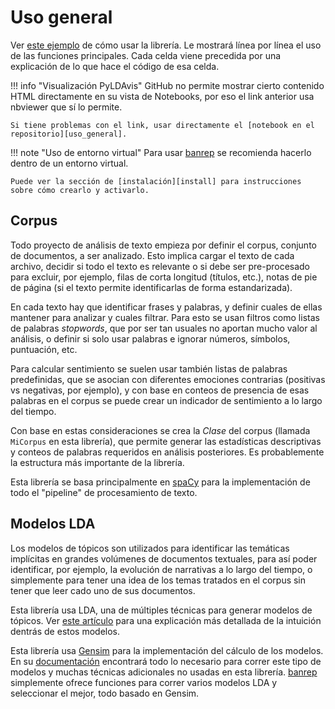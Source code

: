 # Uso general

Ver [este ejemplo][ej_nbviewer] de cómo usar la librería. Le mostrará línea por línea el uso de las funciones principales. Cada celda viene precedida por una explicación de lo que hace el código de esa celda.

!!! info "Visualización PyLDAvis"
    GitHub no permite mostrar cierto contenido HTML directamente en su vista de Notebooks, por eso el link anterior usa nbviewer que sí lo permite.

    Si tiene problemas con el link, usar directamente el [notebook en el repositorio][uso_general].


[uso_general]: https://github.com/munozbravo/banrep/blob/master/banrep/notebooks/uso_general.ipynb

[ej_nbviewer]: https://nbviewer.jupyter.org/github/munozbravo/banrep/blob/master/banrep/notebooks/uso_general.ipynb


!!! note "Uso de entorno virtual"
    Para usar [banrep][pypi_banrep] se recomienda hacerlo dentro de un entorno virtual.

    Puede ver la sección de [instalación][install] para instrucciones sobre cómo crearlo y activarlo.

[pypi_banrep]: https://pypi.org/project/banrep/
[install]: instalacion.md

## Corpus

Todo proyecto de análisis de texto empieza por definir el corpus, conjunto de documentos, a ser analizado. Esto implica cargar el texto de cada archivo, decidir si todo el texto es relevante o si debe ser pre-procesado para excluir, por ejemplo, filas de corta longitud (títulos, etc.), notas de pie de página (si el texto permite identificarlas de forma estandarizada).

En cada texto hay que identificar frases y palabras, y definir cuales de ellas mantener para analizar y cuales filtrar. Para esto se usan filtros como listas de palabras *stopwords*, que por ser tan usuales no aportan mucho valor al análisis, o definir si solo usar palabras e ignorar números, símbolos, puntuación, etc.

Para calcular sentimiento se suelen usar también listas de palabras predefinidas, que se asocian con diferentes emociones contrarias (positivas vs negativas, por ejemplo), y con base en conteos de presencia de esas palabras en el corpus se puede crear un indicador de sentimiento a lo largo del tiempo.

Con base en estas consideraciones se crea la *Clase* del corpus (llamada `MiCorpus` en esta librería), que permite generar las estadísticas descriptivas y conteos de palabras requeridos en análisis posteriores. Es probablemente la estructura más importante de la librería.

Esta librería se basa principalmente en [spaCy][web_spacy] para la implementación de todo el "pipeline" de procesamiento de texto.

[web_spacy]: https://spacy.io/

## Modelos LDA

Los modelos de tópicos son utilizados para identificar las temáticas implícitas en grandes volúmenes de documentos textuales, para así poder identificar, por ejemplo, la evolución de narrativas a lo largo del tiempo, o simplemente para tener una idea de los temas tratados en el corpus sin tener que leer cado uno de sus documentos.

Esta librería usa LDA, una de múltiples técnicas para generar modelos de tópicos. Ver [este artículo][articulo_lda] para una explicación más detallada de la intuición dentrás de estos modelos.

[articulo_lda]: https://www.machinelearningplus.com/nlp/topic-modeling-gensim-python/

Esta librería usa [Gensim][web_gensim] para la implementación del cálculo de los modelos. En su [documentación][gensim_tuts] encontrará todo lo necesario para correr este tipo de modelos y muchas técnicas adicionales no usadas en esta librería. [banrep][pypi_banrep] simplemente ofrece funciones para correr varios modelos LDA y seleccionar el mejor, todo basado en Gensim.

[web_gensim]: https://radimrehurek.com/gensim/models/ldamodel.html
[gensim_tuts]: https://radimrehurek.com/gensim/tutorial.html
[pypi_banrep]: https://pypi.org/project/banrep/

